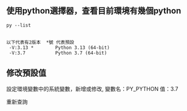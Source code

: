 ## 使用python選擇器，查看目前環境有幾個python
```
py --list


以下代表有2版本  *號 代表預設
 -V:3.13 *        Python 3.13 (64-bit)
 -V:3.7           Python 3.7 (64-bit)
```

## 修改預設值

設定環境變數中的系統變數，新增或修改,
變數名：PY_PYTHON
值：3.7

重新查詢